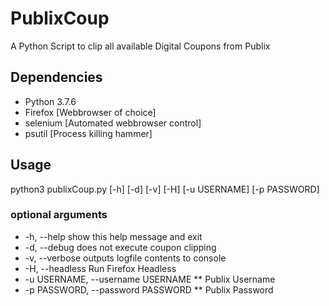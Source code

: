# PublixCoup
A Python Script to clip all available Digital Coupons from Publix

## Dependencies
* Python 3.7.6
* Firefox   [Webbrowser of choice]
* selenium  [Automated webbrowser control]
* psutil    [Process killing hammer]

## Usage
python3 publixCoup.py [-h] [-d] [-v] [-H] [-u USERNAME] [-p PASSWORD]

### optional arguments
* -h, --help            show this help message and exit
* -d, --debug           does not execute coupon clipping
* -v, --verbose         outputs logfile contents to console
* -H, --headless        Run Firefox Headless
* -u USERNAME, --username USERNAME
** Publix Username
* -p PASSWORD, --password PASSWORD
** Publix Password
